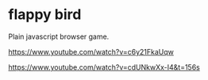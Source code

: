 # flappy bird

Plain javascript browser game.  

https://www.youtube.com/watch?v=c6y21FkaUqw

https://www.youtube.com/watch?v=cdUNkwXx-I4&t=156s